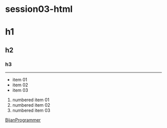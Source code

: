 # session03-html


# h1
## h2
### h3

---

+ item 01
+ item 02
+ item 03


1. numbered item 01
1. numbered item 02
1. numbered item 03

[BijanProgrammer](https://bijanprogrammer.com/)
